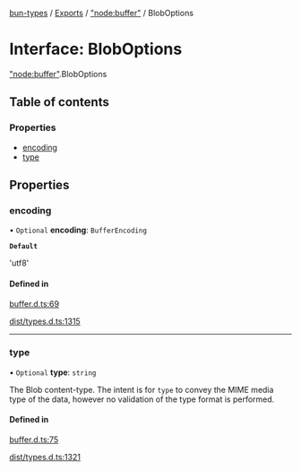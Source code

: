 [bun-types](../README.md) / [Exports](../modules.md) / ["node:buffer"](../modules/node_buffer_.md) / BlobOptions

# Interface: BlobOptions

["node:buffer"](../modules/node_buffer_.md).BlobOptions

## Table of contents

### Properties

- [encoding](node_buffer_.BlobOptions.md#encoding)
- [type](node_buffer_.BlobOptions.md#type)

## Properties

### encoding

• `Optional` **encoding**: `BufferEncoding`

**`Default`**

'utf8'

#### Defined in

[buffer.d.ts:69](https://github.com/valgaze/bun-types/blob/5e53f27/buffer.d.ts#L69)

[dist/types.d.ts:1315](https://github.com/valgaze/bun-types/blob/5e53f27/dist/types.d.ts#L1315)

___

### type

• `Optional` **type**: `string`

The Blob content-type. The intent is for `type` to convey
the MIME media type of the data, however no validation of the type format
is performed.

#### Defined in

[buffer.d.ts:75](https://github.com/valgaze/bun-types/blob/5e53f27/buffer.d.ts#L75)

[dist/types.d.ts:1321](https://github.com/valgaze/bun-types/blob/5e53f27/dist/types.d.ts#L1321)
